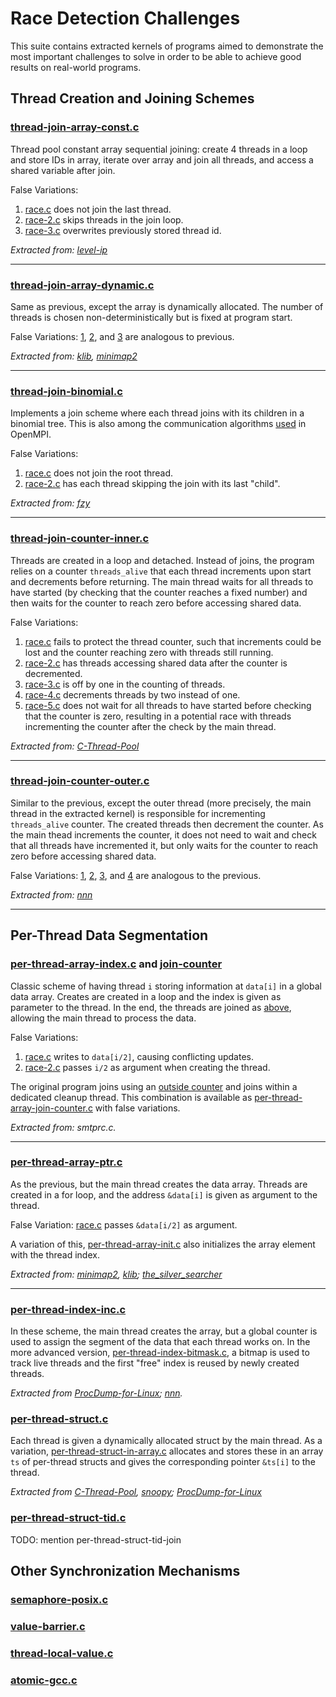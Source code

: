 # Race Detection Challenges

This suite contains extracted kernels of programs aimed to demonstrate the most important challenges to solve in order to be able to achieve good results on real-world programs.

## Thread Creation and Joining Schemes

### [thread-join-array-const.c](thread-join-array-const.c)

Thread pool constant array sequential joining: create 4 threads in a loop and store IDs in array, iterate over array and join all threads, and access a shared variable after join.

False Variations:
1. [race.c](thread-join-array-const-race.c) does not join the last thread.
2. [race-2.c](thread-join-array-const-race-2.c) skips threads in the join loop.
3. [race-3.c](thread-join-array-const-race-3.c) overwrites previously stored thread id.

*Extracted from: [level-ip](../level-ip/)*

---

### [thread-join-array-dynamic.c](thread-join-array-dynamic.c)

Same as previous, except the array is dynamically allocated. The number of threads is chosen non-deterministically but is fixed at program start.

False Variations: [1](thread-join-array-dynamic-race.c), [2](thread-join-array-dynamic-race-2.c), and [3](thread-join-array-dynamic-race-3.c) are analogous to previous.

*Extracted from: [klib](../klib), [minimap2](../minimap2/)*

---

### [thread-join-binomial.c](thread-join-binomial.c)

Implements a join scheme where each thread joins with its children in a binomial tree. This is also among the communication algorithms [used](https://github.com/open-mpi/ompi/blob/main/ompi/mca/coll/tuned/coll_tuned_decision_fixed.c) in OpenMPI.

False Variations:
1. [race.c](thread-join-binomial-race.c) does not join the root thread.
2. [race-2.c](thread-join-binomial-race-2.c) has each thread skipping the join with its last "child".

*Extracted from: [fzy](../fzy)*

---

### [thread-join-counter-inner.c](thread-join-counter-inner.c)

Threads are created in a loop and detached. Instead of joins, the program relies on a counter `threads_alive` that each thread increments upon start and decrements before returning. The main thread waits for all threads to have started (by checking that the counter reaches a fixed number) and then waits for the counter to reach zero before accessing shared data.

False Variations:
1. [race.c](thread-join-counter-inner-race.c) fails to protect the thread counter, such that increments could be lost and the counter reaching zero with threads still running.
2. [race-2.c](thread-join-counter-inner-race-2.c) has threads accessing shared data after the counter is decremented.
3. [race-3.c](thread-join-counter-inner-race-3.c) is off by one in the counting of threads.
4. [race-4.c](thread-join-counter-inner-race-4.c) decrements threads by two instead of one.
5. [race-5.c](thread-join-counter-inner-race-5.c) does not wait for all threads to have started before checking that the counter is zero, resulting in a potential race with threads incrementing the counter after the check by the main thread.

*Extracted from: [C-Thread-Pool](../C-Thread-Pool/)*

---

### [thread-join-counter-outer.c](thread-join-counter-outer.c)

Similar to the previous, except the outer thread (more precisely, the main thread in the extracted kernel) is responsible for incrementing `threads_alive` counter. The created threads then decrement the counter. As the main thead increments the counter, it does not need to wait and check that all threads have incremented it, but only waits for the counter to reach zero before accessing shared data.

False Variations: [1](thread-join-counter-outer-race.c), [2](thread-join-counter-outer-race-2.c), [3](thread-join-counter-outer-race-3.c), and [4](thread-join-counter-outer-race-4.c) are analogous to the previous.

*Extracted from: [nnn](../nnn)*

---

## Per-Thread Data Segmentation

### [per-thread-array-index.c](per-thread-array-index.c) and [join-counter](per-thread-array-join-counter.c)

Classic scheme of having thread `i` storing information at `data[i]` in a global data array. Creates are created in a loop and the index is given as parameter to the thread. In the end, the threads are joined as [above](#thread-join-array-dynamicc), allowing the main thread to process the data.

False Variations:
1. [race.c](per-thread-array-index-race.c) writes to `data[i/2]`, causing conflicting updates.
2. [race-2.c](per-thread-array-index-race-2.c) passes `i/2` as argument when creating the thread.

The original program joins using an [outside counter](#thread-join-counter-outerc) and joins within a dedicated cleanup thread.
This combination is available as [per-thread-array-join-counter.c](per-thread-array-join-counter.c) with false variations.

*Extracted from: smtprc.c.*


---

### [per-thread-array-ptr.c](per-thread-array-ptr.c)

As the previous, but the main thread creates the data array. Threads are created in a for loop, and the address `&data[i]` is given as argument to the thread.

False Variation: [race.c](per-thread-array-ptr-race.c) passes `&data[i/2]` as argument.

A variation of this, [per-thread-array-init.c](per-thread-array-init.c) also initializes the array element with the thread index.

*Extracted from: [minimap2](../minimap2/), [klib](../klib); [the_silver_searcher](../the_silver_searcher)*

---

### [per-thread-index-inc.c](per-thread-index-inc.c)

In these scheme, the main thread creates the array, but a global counter is used to assign the segment of the data that each thread works on. In the more advanced version, [per-thread-index-bitmask.c](per-thread-index-bitmask.c), a bitmap is used to track live threads and the first "free" index is reused by newly created threads.

*Extracted from [ProcDump-for-Linux](../ProcDump-for-Linux); [nnn](../nnn/).*

### [per-thread-struct.c](per-thread-struct.c)

Each thread is given a dynamically allocated struct by the main thread. As a variation,
[per-thread-struct-in-array.c](per-thread-struct-in-array.c) allocates and stores these in an array `ts` of per-thread structs and gives the corresponding pointer `&ts[i]` to the thread.

*Extracted from [C-Thread-Pool](../C-Thread-Pool/), [snoopy](../snoopy); [ProcDump-for-Linux](../ProcDump-for-Linux/)*

### [per-thread-struct-tid.c](per-thread-struct-tid.c)

TODO: mention per-thread-struct-tid-join



## Other Synchronization Mechanisms

### [semaphore-posix.c](semaphore-posix.c)

### [value-barrier.c](value-barrier.c)

### [thread-local-value.c](thread-local-value.c)

### [atomic-gcc.c](atomic-gcc.c)